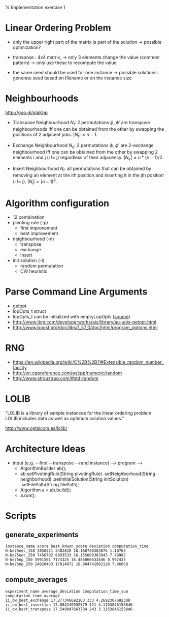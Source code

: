 % Implementation exercise 1

# Linear Ordering Problem

* only the upper right part of the matrix is part of the solution -> possible
optimization?

* transpose : 4x4 matrix, -> only 3 elements change the value (common pattern)
-> only use these to recompute the value

* the same seed should be used for one instance -> possible solutions: generate
seed based on filename or on the instance size

# Neighbourhoods

<http://goo.gl/qIaKpp>

* Transpose Neighbourhood $N_t$: 2 permutations $\phi$, $\phi'$ are transpose
neighbourhoods iff one can be obtained from the other by swapping the positions
of 2 adjacent jobs. $|N_t| = n-1$.

* Exchange Neighbourhood $N_e$: 2 permutations $\phi$, $\phi'$ are 2-exchange
neighbourhood iff one can be obtained from the other by swapping 2 elements
i and j (i != j) regardless of their adjacency. $|N_e| = n*(n-1)/2$.

* Insert Neighbourhood $N_i$: all permutations that can be obtained by removing
an element at the ith position and inserting it in the jth position (i != j).
$|N_i| = (n-1)^2$.

# Algorithm configuration

* 12 combination
* pivoting rule (-p)
    * first improvement
    * best improvement
* neighbourhood (-n)
    * transpose
    * exchange
    * insert
* init solution (-i)
    * random permutation
    * CW heuristic

# Parse Command Line Arguments

* getopt
* lopOpts_t struct
* lopOpts_t can be initialized with emptyLopOpts ([source](http://goo.gl/21VvQQ))
* <http://www.ibm.com/developerworks/aix/library/au-unix-getopt.html>
* <http://www.boost.org/doc/libs/1_57_0/doc/html/program_options.html>

# RNG

* <https://en.wikipedia.org/wiki/C%2B%2B11#Extensible_random_number_facility>
* <http://en.cppreference.com/w/cpp/numeric/random>
* <http://www.stroustrup.com/#std-random>

# LOLIB

"LOLIB is a library of sample instances for the linear ordering problem. LOLIB
includes data as well as optimum solution values."

<http://www.optsicom.es/lolib/>

# Architecture Ideas

* input (e.g. --first --transpose --rand instance) --> program -->
    * AlgorithmBuilder ab();
    * ab.setPivotingRule(String pivotingRule)
        .setNeighborhood(String neighborhood)
        .setInitialSolution(String initSolution)
        .setFilePath(String filePath);
    * Algorithm a = ab.build();
    * a.run();

# Scripts

## generate_experiments

~~~
instance_name score best_knwon_score deviation computation_time
N-be75eec_150 2850321 3482828 18.160730303076 1.10763
N-be75eec_250 7456782 8893533 16.155008363943 7.79982
N-be75np_150 5991561 7174325 16.486066633446 0.997437
N-be75np_250 14820463 17814072 16.804742902128 7.66058
~~~

## compute_averages

~~~
experiment_name average_deviation computation_time_sum computation_time_average
ii_cw_best_exchange 17.277346692163 333 4.2692307692308
ii_cw_best_insertion 17.084249592579 321 4.1153846153846
ii_cw_best_transpose 17.549047663734 243 3.1153846153846
~~~
